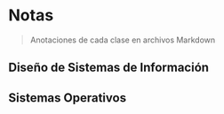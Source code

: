 # Notas
> Anotaciones de cada clase en archivos Markdown

## Diseño de Sistemas de Información

## Sistemas Operativos
